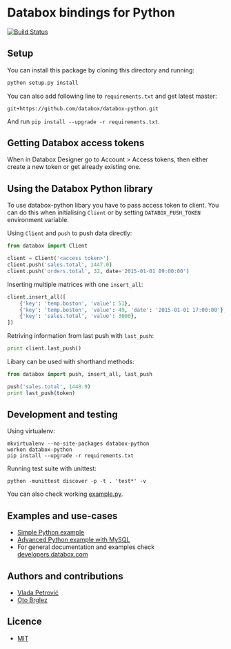 # Databox bindings for Python

[![Build Status](https://travis-ci.org/databox/databox-python.svg?branch=master)](https://travis-ci.org/databox/databox-python)

## Setup

You can install this package by cloning this directory and running:

```bash
python setup.py install
```

You can also add following line to `requirements.txt` and get latest master:

````
git+https://github.com/databox/databox-python.git
````

And run `pip install --upgrade -r requirements.txt`.

## Getting Databox access tokens

When in Databox Designer go to Account > Access tokens, then either create a new token or get already existing one.

## Using the Databox Python library

To use databox-python libary you have to pass access token to client. You can do this when initialising `Client` or by setting `DATABOX_PUSH_TOKEN` environment variable.

Using `Client` and `push` to push data directly:

```python
from databox import Client

client = Client('<access token>')
client.push('sales.total', 1447.0)
client.push('orders.total', 32, date='2015-01-01 09:00:00')
```

Inserting multiple matrices with one `insert_all`:

```python
client.insert_all([
    {'key': 'temp.boston', 'value': 51},
    {'key': 'temp.boston', 'value': 49, 'date': '2015-01-01 17:00:00'},
    {'key': 'sales.total', 'value': 3000},
])
```

Retriving information from last push with `last_push`:
```python
print client.last_push()
```

Libary can be used with shorthand methods:


```python
from databox import push, insert_all, last_push

push('sales.total', 1448.9)
print last_push(token)
```

## Development and testing

Using virtualenv:

    mkvirtualenv --no-site-packages databox-python
    workon databox-python
    pip install --upgrade -r requirements.txt

Running test suite with unittest:

    python -munittest discover -p -t . 'test*' -v

You can also check working [example.py](example.py).

## Examples and use-cases
- [Simple Python example](example.py)
- [Advanced Python example with MySQL](https://github.com/databox/databox-python-sql)
- For general documentation and examples check [developers.databox.com](https://developers.databox.com)

## Authors and contributions

- [Vlada Petrović](https://github.com/VladaPetrovic)
- [Oto Brglez](https://github.com/otobrglez)

## Licence

- [MIT](LICENSE.txt)
